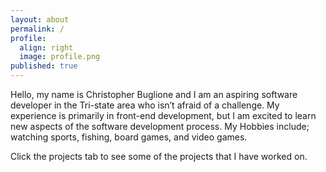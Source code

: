 ```yaml
---
layout: about
permalink: /
profile:
  align: right
  image: profile.png
published: true
---
```



Hello, my name is Christopher Buglione and I am an aspiring software developer in the Tri-state area who isn’t afraid of a challenge. My experience is primarily in front-end development, but I am excited to learn new aspects of the software development process.  My Hobbies include; watching sports, fishing, board games, and video games. 

Click the projects tab to see some of the projects that I have worked on.